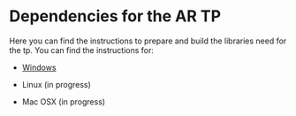 # Dependencies for the AR TP

Here you can find the instructions to prepare and build the libraries need for the tp.
You can find the instructions for:

* [Windows](BUILD_WINDOWS.md)

* Linux (in progress)

* Mac OSX (in progress)
